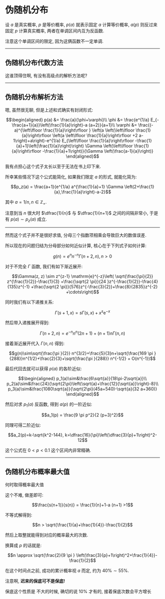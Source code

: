 # 伪随机分布



设 $a$ 是真实概率, $p$ 是等价概率, $p(a)$ 就表示固定 $a$ 计算等价概率, $a(p)$ 则反过来固定 $p$ 计算真实概率, 两者在单调区间内互为反函数.

注意这个单调区间的限定, 因为这俩函数不一定单调.




---

## 伪随机分布代数方法



这谁顶得住啊, 有没有高级点的解析方法呢?

---

## 伪随机分布解析方法

嗯, 虽然很无聊, 但是上述和式确实有封闭形式:

$$\begin{aligned}
p(a) &= \frac{a}{\phi+\varphi}\\
\phi &= \frac{e^{1/a} E_{-\frac{a+1}{a}}\left(\frac{1}{a}\right)-a (a+2)}{a+1}\\
\varphi &= \frac{(-a)^{\left\lfloor \frac{1}{a}\right\rfloor } \left(a \left(\left\lfloor \frac{1}{a}\right\rfloor  \left(a \left\lfloor \frac{1}{a}\right\rfloor +2 a-1\right)+a\right)-e^{1/a} E_{\left\lfloor \frac{1}{a}\right\rfloor -\frac{1}{a}+1}\left(\frac{1}{a}\right)\right) \Gamma \left(\left\lfloor \frac{1}{a}\right\rfloor -\frac{1}{a}+1\right)}{\Gamma \left(\frac{a-1}{a}\right)}
\end{aligned}$$

我有点担心这个式子太长以至于无法在书上印下来.

所幸某些情况下这个公式能简化, 如果我们限定 $a$ 的形式, 就能化简为:

$$p_z(a) = \frac{a+1}{e^{1/a} a^{\frac{1}{a}+1} \Gamma \left(2+\frac{1}{a},\frac{1}{a}\right)-a-2}$$

其中 $a = 1/n, n\in\mathbb{Z_+}$.

注意到当 $n$ 很大时 $\dfrac{1}{n}$ 与 $\dfrac{1}{n+1}$ 之间的间隔非常小, 于是有 $p(a)∼p_z(a)$ 成立.

---


然而这个式子并不是很好求值, 分母三个指数项相乘会导致巨大的数值误差.

所以现在的问题归结为分母部分如何近似计算, 核心在于下列式子如何计算:

$$g(n)= e^n n^{-n} \Gamma (n+2,n), n>0$$

对于不完全 $\Gamma$ 函数, 我们有如下渐近展开:

$$\Gamma(z, z) \sim z^{z-1} \mathrm{e}^{-z}\left(
\sqrt{\frac{\pi}{2}} z^{\frac{1}{2}}-\frac{1}{3}
+\frac{\sqrt{2 \pi}}{24 }z^{-\frac{1}{2}}-\frac{4}{135}z^{-1}
+\frac{\sqrt{2 \pi}}{576}z^{-\frac{3}{2}}+\frac{8}{2835}z^{-2}
+\cdots\right)$$

同时我们有以下递推关系:

$$ \Gamma (s+1,x)=s\Gamma (s,x)+x^{s}\mathrm {e} ^{-x}$$

然后带入递推展开得到:

$$\Gamma (n+2,n)=e^{-n}n^n(2 n+1) +(n+1) n \Gamma (n,n)$$

接着渐近展开代入 $\Gamma (n,n)$ 得到:

$$g(n)\sim\sqrt{\frac{\pi }{2}} n^{3/2}+\frac{5}{3}n+\sqrt{\frac{169 \pi }{288}}n^{1/2}+\frac{2}{3}+\sqrt{\frac{\pi }{288}} n^{-1/2} + O(n^{-1})$$

最后代回去就可以获得 $p(a)$ 的各阶近似:

$$\begin{aligned}
p_1(a)\sim&\frac{6\sqrt{a}}{18\pi-2\sqrt{a}}\\
p_2(a)\sim&\frac{24}{\sqrt{2\pi}\left(\sqrt{a}+\frac{12}{\sqrt{a}}\right)-8}\\
p_3(a)\sim&\frac{1080\sqrt{a}}{\sqrt{2\pi}(45a+540)-\sqrt{a}(32 a+360)}
\end{aligned}$$

然后对求 $p_1(a)$ 反函数, 得到 $a(p)$ 的一阶近似:

$$a_1(p) = \frac{9 \pi  p^2}{2 (p+3)^2}$$

同理可得二阶近似:

$$a_2(p)=k-\sqrt{k^2-144}, k=\dfrac{16}{\pi}\left(\dfrac{3}{p}+1\right)^2-12$$

这个公式在 $0< p < 0.1$ 这个区间内非常精确.

---

## 伪随机分布概率最大值

何时取得概率最大值

这个不难, 做差即可:

$$\frac{s(n+1)}{s(n)} = \frac{1}{n}+1-a (n+1) >1$$

不等式解得到:

$$n > \sqrt{\frac{1}{a}+\frac{1}{4}}-\frac{1}{2}$$

然后上取整就能得到对应的概率最大的次数.

换算成 $p$ 的话就是:

$$n \approx \sqrt{\frac{2}{9 \pi } \left(\frac{3}{p}+1\right)^2+\frac{1}{4}}-\frac{1}{2}$$

在这个时间点之前, 成功的累计概率视 $a$ 而定, 约为 $40\%\sim55\%$.


注意啊, **迟来的保底可不是保底!**

保底这个性质是 不大的时候, 确切的说 10% 才有的, 接着保底次数会平方增长

